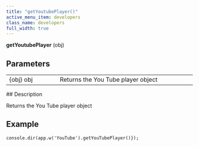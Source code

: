 ```yaml
---
title: "getYoutubePlayer()"
active_menu_item: developers
class_name: developers
full_width: true
---
```



**getYoutubePlayer** (obj)

## Parameters

<table>
<tr>
<td width="169">
{obj} obj

</td>
<td width="17">
</td>
<td width="694">
Returns the You Tube player object

</td>
</tr>
</table>
## Description

Returns the You Tube player object

## **Example**

     
    console.dir(app.w('YouTube').getYouTubePlayer()});
     
   

